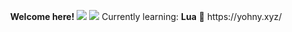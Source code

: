 <p align="center">
<b>Welcome here!</b>
<img src="https://komarev.com/ghpvc/?username=devyohny&color=grey">
<img src="https://discord.c99.nl/widget/theme-4/838150992310435851.png" />
Currently learning: <b>Lua</b>
🧪   https://yohny.xyz/
</p>

